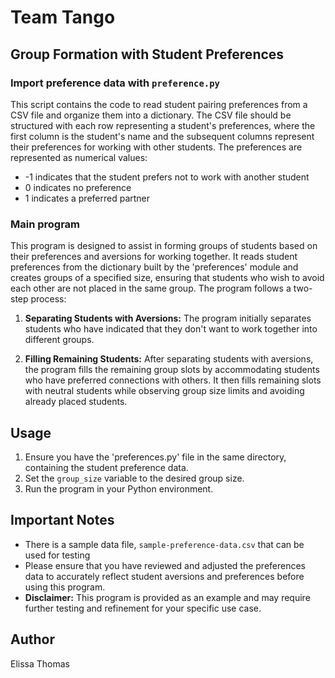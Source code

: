 # Team Tango

## Group Formation with Student Preferences

### Import preference data with `preference.py`

This script contains the code to read student pairing preferences from a CSV file and organize them into a dictionary. The CSV file should be structured with each row representing a student's preferences, where the first column is the student's name and the subsequent columns represent their preferences for working with other students. The preferences are represented as numerical values:

- -1 indicates that the student prefers not to work with another student
- 0 indicates no preference
- 1 indicates a preferred partner

### Main program

This program is designed to assist in forming groups of students based on their preferences and aversions for working together. It reads student preferences from the dictionary built by the 'preferences' module and creates groups of a specified size, ensuring that students who wish to avoid each other are not placed in the same group. The program follows a two-step process:

1. **Separating Students with Aversions:**
   The program initially separates students who have indicated that they don't want to work together into different groups. 

2. **Filling Remaining Students:**
   After separating students with aversions, the program fills the remaining group slots by accommodating students who have preferred connections with others. It then fills remaining slots with neutral students while observing group size limits and avoiding already placed students.

## Usage

1. Ensure you have the 'preferences.py' file in the same directory, containing the student preference data.
2. Set the `group_size` variable to the desired group size.
3. Run the program in your Python environment.

## Important Notes

- There is a sample data file, `sample-preference-data.csv` that can be used for testing 
- Please ensure that you have reviewed and adjusted the preferences data to accurately reflect student aversions and preferences before using this program.
- **Disclaimer:** This program is provided as an example and may require further testing and refinement for your specific use case.

## Author

Elissa Thomas
